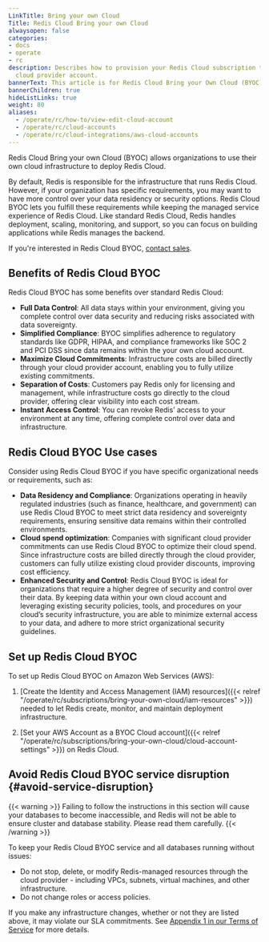 ```yaml
---
LinkTitle: Bring your own Cloud
Title: Redis Cloud Bring your own Cloud
alwaysopen: false
categories:
- docs
- operate
- rc
description: Describes how to provision your Redis Cloud subscription to use an existing
  cloud provider account.
bannerText: This article is for Redis Cloud Bring your Own Cloud (BYOC). If you're interested in Redis Cloud BYOC, [contact sales](https://redis.io/meeting/).
bannerChildren: true
hideListLinks: true
weight: 80
aliases:
  - /operate/rc/how-to/view-edit-cloud-account
  - /operate/rc/cloud-accounts
  - /operate/rc/cloud-integrations/aws-cloud-accounts
---
```


Redis Cloud Bring your own Cloud (BYOC) allows organizations to use their own cloud infrastructure to deploy Redis Cloud.

By default, Redis is responsible for the infrastructure that runs Redis Cloud. However, if your organization has specific requirements, you may want to have more control over your data residency or security options. Redis Cloud BYOC lets you fulfill these requirements while keeping the managed service experience of Redis Cloud. Like standard Redis Cloud, Redis handles deployment, scaling, monitoring, and support, so you can focus on building applications while Redis manages the backend.

If you're interested in Redis Cloud BYOC, [contact sales](https://redis.io/meeting/).

## Benefits of Redis Cloud BYOC

Redis Cloud BYOC has some benefits over standard Redis Cloud:

- **Full Data Control**: All data stays within your environment, giving you complete control over data security and reducing risks associated with data sovereignty.
- **Simplified Compliance**: BYOC simplifies adherence to regulatory standards like GDPR, HIPAA, and compliance frameworks like SOC 2 and PCI DSS since data remains within the your own cloud account.
- **Maximize Cloud Commitments**: Infrastructure costs are billed directly through your cloud provider account, enabling you to fully utilize existing commitments.
- **Separation of Costs**: Customers pay Redis only for licensing and management, while infrastructure costs go directly to the cloud provider, offering clear visibility into each cost stream.
- **Instant Access Control**: You can revoke Redis’ access to your environment at any time, offering complete control over data and infrastructure.

## Redis Cloud BYOC Use cases

Consider using Redis Cloud BYOC if you have specific organizational needs or requirements, such as:

- **Data Residency and Compliance**: Organizations operating in heavily regulated industries (such as finance, healthcare, and government) can use Redis Cloud BYOC to meet strict data residency and sovereignty requirements, ensuring sensitive data remains within their controlled environments.
- **Cloud spend optimization**: Companies with significant cloud provider commitments can use Redis Cloud BYOC to optimize their cloud spend. Since infrastructure costs are billed directly through the cloud provider, customers can fully utilize existing cloud provider discounts, improving cost efficiency.
- **Enhanced Security and Control**: Redis Cloud BYOC is ideal for organizations that require a higher degree of security and control over their data. By keeping data within your own cloud account and leveraging existing security policies, tools, and procedures on your cloud’s security infrastructure, you are able to minimize external access to your data, and adhere to more strict organizational security guidelines.

## Set up Redis Cloud BYOC

To set up Redis Cloud BYOC on Amazon Web Services (AWS):

1. [Create the Identity and Access Management (IAM) resources]({{< relref "/operate/rc/subscriptions/bring-your-own-cloud/iam-resources" >}}) needed to let Redis create, monitor, and maintain deployment infrastructure.

1. [Set your AWS Account as a BYOC Cloud account]({{< relref "/operate/rc/subscriptions/bring-your-own-cloud/cloud-account-settings" >}}) on Redis Cloud.

## Avoid Redis Cloud BYOC service disruption {#avoid-service-disruption}

{{< warning >}}
Failing to follow the instructions in this section will cause your databases to become inaccessible, and Redis will not be able to ensure cluster and database stability. Please read them carefully.
{{< /warning >}}

To keep your Redis Cloud BYOC service and all databases running without issues:
- Do not stop, delete, or modify Redis-managed resources through the cloud provider - including VPCs, subnets, virtual machines, and other infrastructure.
- Do not change roles or access policies.

If you make any infrastructure changes, whether or not they are listed above, it may violate our SLA commitments. See [Appendix 1 in our Terms of Service](https://redis.io/legal/cloud-tos/#Appendix-1) for more details.

